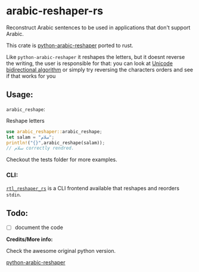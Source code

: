 # arabic-reshaper-rs

Reconstruct Arabic sentences to be used in applications that don't support Arabic.

This crate is [python-arabic-reshaper](https://github.com/mpcabd/python-arabic-reshaper) ported to rust.

Like `python-arabic-reshaper` it reshapes the letters, but it doesnt reverse the writing, the user is responsible for that: you can look at [Unicode bidirectional algorithm](http://unicode.org/reports/tr9/) or simply try reversing the characters orders and see if that works for you

## Usage:

`arabic_reshape`:

Reshape letters

```rust
use arabic_reshaper::arabic_reshape;
let salam = "سلام";
println!("{}",arabic_reshape(salam));
// سلام correctly rendred.
```

Checkout the tests folder for more examples.

### CLI:

[`rtl_reshaper_rs`](https://github.com/NightMachinary/rtl_reshaper_rs) is a CLI frontend available that reshapes and reorders `stdin`.

## Todo:

- [ ] document the code

**Credits/More info:**

Check the awesome original python version.

[python-arabic-reshaper](https://github.com/mpcabd/python-arabic-reshaper)
